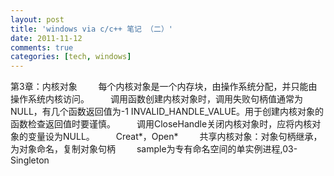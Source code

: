 ```yaml
---
layout: post
title: 'windows via c/c++ 笔记 （二）'
date: 2011-11-12
comments: true
categories: [tech, windows]
---
```

第3章：内核对象
<span style="padding-left: 30px;">每个内核对象是一个内存块，由操作系统分配，并只能由操作系统内核访问。</span>
<span style="padding-left: 30px;">调用函数创建内核对象时，调用失败句柄值通常为NULL，有几个函数返回值为-1 INVALID_HANDLE_VALUE。用于创建内核对象的函数检查返回值时要谨慎。</span>
<span style="padding-left: 30px;">调用CloseHandle关闭内核对象时，应将内核对象的变量设为NULL。 </span>
<span style="padding-left: 30px;">Creat*，Open*</span>
<span style="padding-left: 30px;">共享内核对象：对象句柄继承，为对象命名，复制对象句柄</span>
<span style="padding-left: 30px;">sample为专有命名空间的单实例进程,03-Singleton</span>
